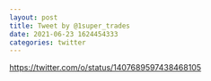 ```yaml
--- 
layout: post 
title: Tweet by @1super_trades 
date: 2021-06-23 1624454333 
categories: twitter 
--- 
```

https://twitter.com/o/status/1407689597438468105